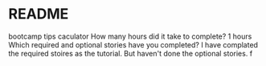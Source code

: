 # README
bootcamp tips caculator 
How many hours did it take to complete?
1 hours
Which required and optional stories have you completed?
I have complated the required stoires as the tutorial. But haven't done the optional stories. 
f
